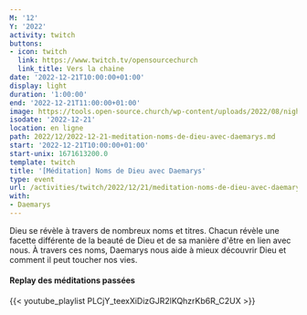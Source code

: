 ```yaml
---
M: '12'
Y: '2022'
activity: twitch
buttons:
- icon: twitch
  link: https://www.twitch.tv/opensourcechurch
  link_title: Vers la chaine
date: '2022-12-21T10:00:00+01:00'
display: light
duration: '1:00:00'
end: '2022-12-21T11:00:00+01:00'
image: https://tools.open-source.church/wp-content/uploads/2022/08/night-sky-osc-noms-de-dieu.jpg
isodate: '2022-12-21'
location: en ligne
path: 2022/12/2022-12-21-meditation-noms-de-dieu-avec-daemarys.md
start: '2022-12-21T10:00:00+01:00'
start-unix: 1671613200.0
template: twitch
title: '[Méditation] Noms de Dieu avec Daemarys'
type: event
url: /activities/twitch/2022/12/21/meditation-noms-de-dieu-avec-daemarys
with:
- Daemarys
---
```

Dieu se révèle à travers de nombreux noms et titres. Chacun révèle une facette différente de la beauté de Dieu et de sa manière d'être en lien avec nous. À travers ces noms, Daemarys nous aide à mieux découvrir Dieu et comment il peut toucher nos vies.


#### Replay des méditations passées

{{< youtube_playlist PLCjY_teexXiDizGJR2lKQhzrKb6R_C2UX >}}